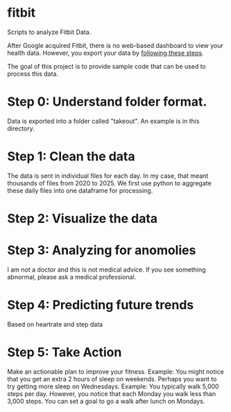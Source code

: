 # fitbit
Scripts to analyze Fitbit Data.

After Google acquired Fitbit, there is no web-based dashboard to view your health data. However, you export your data by [following these steps](https://support.google.com/fitbit/answer/14236615?hl=en#zippy=%2Chow-do-i-export-my-fitbit-data).

The goal of this project is to provide sample code that can be used to process this data.

# Step 0: Understand folder format. 
Data is exported into a folder called "takeout".
An example is in this directory.

# Step 1: Clean the data 
The data is sent in individual files for each day. In my case, that meant thousands of files from 2020 to 2025.
We first use python to aggregate these daily files into one dataframe for processing.

# Step 2: Visualize the data

# Step 3: Analyzing for anomolies
I am not a doctor and this is not medical advice. If you see something abnormal, please ask a medical professional.

# Step 4: Predicting future trends
Based on heartrate and step data

# Step 5: Take Action
Make an actionable plan to improve your fitness.
Example: You might notice that you get an extra 2 hours of sleep on weekends. Perhaps you want to try getting more sleep on Wednesdays.
Example: You typically walk 5,000 steps per day. However, you notice that each Monday you walk less than 3,000 steps. You can set a goal to go a walk after lunch on Mondays.
